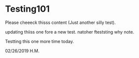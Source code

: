 # Testing101

Please cheeeck thisss content (Just another silly test).

updating thiiss one fore a new test. natoher fteststing why note.

Testting this one more time today.

02/26/2019 H.M.
